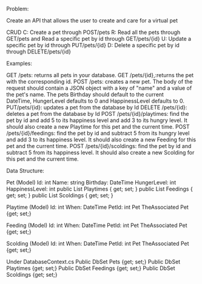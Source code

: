 Problem:

Create an API that allows the user to create and care for a virtual pet

CRUD
C: Create a pet through POST/pets
R: Read all the pets through GET/pets and Read a specific pet by id through GET/pets/{id}
U: Update a specific pet by id through PUT/pets/{id}
D: Delete a specific pet by id through DELETE/pets/{id}

Examples:

GET /pets: returns all pets in your database.
GET /pets/{id},:returns the pet with the corresponding id.
POST /pets: creates a new pet. The body of the request should contain a JSON object with a key of "name" and a value of the pet's name. The pets Birthday should default to the current DateTime, HungerLevel defaults to 0 and HappinessLevel defaults to 0.
PUT/pets/{id}: updates a pet from the database by Id
DELETE /pets/{id}: deletes a pet from the database by Id
POST /pets/{id}/playtimes: find the pet by id and add 5 to its happiness level and add 3 to its hungry level. It should also create a new Playtime for this pet and the current time.
POST /pets/{id}/feedings: find the pet by id and subtract 5 from its hungry level and add 3 to its happiness level. It should also create a new Feeding for this pet and the current time.
POST /pets/{id}/scoldings: find the pet by id and subtract 5 from its happiness level. It should also create a new Scolding for this pet and the current time.

Data Structure:

Pet (Model)
Id: int
Name: string
Birthday: DateTime
HungerLevel: int
HappinessLevel: int
public List<Playtime> Playtimes { get; set; }
public List<Feeding> Feedings { get; set; }
public List<Scolding> Scoldings { get; set; }

Playtime (Model)
Id: int
When: DateTime
PetId: int
Pet TheAssociated Pet {get; set;}

Feeding (Model)
Id: int
When: DateTime
PetId: int
Pet TheAssociated Pet {get; set;}

Scolding (Model)
Id: int
When: DateTime
PetId: int
Pet TheAssociated Pet {get; set;}

Under DatabaseContext.cs
Public DbSet<Pet> Pets {get; set;}
Public DbSet<Playtime> Playtimes {get; set;}
Public DbSet<Feeding> Feedings {get; set;}
Public DbSet<Scolding> Scoldings {get; set;}
